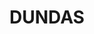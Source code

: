 ---
lastmod: '2025-04-06T06:05:20+00:00'
latitude: -33.797127
layout: suburb
longitude: 151.04218
postcode: '2117'
state: NSW
title: DUNDAS
url: /nsw/dundas/
---
